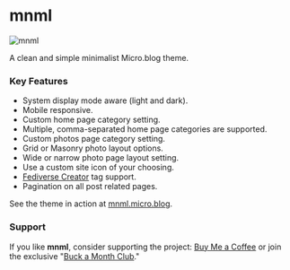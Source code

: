 # mnml

![mnml](https://raw.githubusercontent.com/jimmitchell/mnml/main/icon.jpg)

A clean and simple minimalist Micro.blog theme.

### Key Features

- System display mode aware (light and dark).
- Mobile responsive.
- Custom home page category setting.
- Multiple, comma-separated home page categories are supported.
- Custom photos page category setting.
- Grid or Masonry photo layout options.
- Wide or narrow photo page layout setting.
- Use a custom site icon of your choosing.
- [Fediverse Creator](https://blog.joinmastodon.org/2024/07/highlighting-journalism-on-mastodon/) tag support.
- Pagination on all post related pages.

See the theme in action at [mnml.micro.blog](https://mnml.micro.blog).

### Support

If you like **mnml**, consider supporting the project: [Buy Me a Coffee](https://buymeacoffee.com/jim.mitchell) or join the exclusive "[Buck a Month Club](https://buymeacoffee.com/jim.mitchell/membership)."
